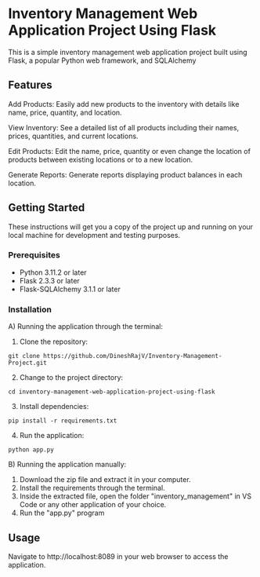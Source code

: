 # Inventory Management Web Application Project Using Flask
This is a simple inventory management web application project built using Flask, a popular Python web framework, and SQLAlchemy


## Features
Add Products: Easily add new products to the inventory with details like name, price, quantity, and location.

View Inventory: See a detailed list of all products including their names, prices, quantities, and current locations.

Edit Products: Edit the name, price, quantity or even change the location of products between existing locations or to a new location.

Generate Reports: Generate reports displaying product balances in each location.


## Getting Started

These instructions will get you a copy of the project up and running on your local machine for development and testing purposes.


### Prerequisites

- Python 3.11.2 or later
- Flask 2.3.3 or later
- Flask-SQLAlchemy 3.1.1 or later


### Installation
A) Running the application through the terminal:

1. Clone the repository:

```
git clone https://github.com/DineshRajV/Inventory-Management-Project.git
```

2. Change to the project directory:

```
cd inventory-management-web-application-project-using-flask
```

3. Install dependencies:

```
pip install -r requirements.txt
```

4. Run the application:

```
python app.py
```

B) Running the application manually:
1. Download the zip file and extract it in your computer.
2. Install the requirements through the terminal.
3. Inside the extracted file, open the folder "inventory_management" in VS Code or any other application of your choice.
4. Run the "app.py" program


## Usage
Navigate to http://localhost:8089 in your web browser to access the application.
